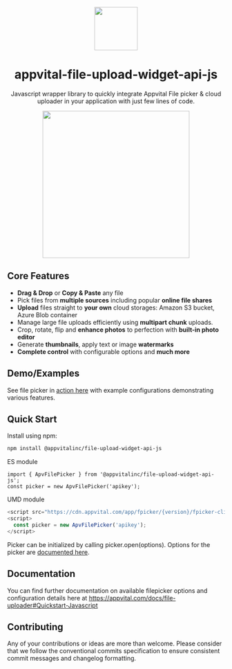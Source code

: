 <p align="center"><img src="https://appvital.com/images/logo-appvital-dark-top.png" align="center" height="100"/></p>
<h1 align="center">
  appvital-file-upload-widget-api-js
</h1>

<p align="center">
  Javascript wrapper library to quickly integrate Appvital File picker & cloud uploader in your application with just few lines of code.
</p>
<p align="center">
  <img src="https://cdn.appvital.com/appsite/static/appvital-file-picker-cloud-uploader.gif"  align="center" height="340"/>
</p>

## Core Features

*   **Drag & Drop** or **Copy & Paste** any file
*   Pick files from **multiple sources** including popular **online file shares**
*   **Upload** files straight to **your own** cloud storages: Amazon S3 bucket, Azure Blob container
*   Manage large file uploads efficiently using **multipart chunk** uploads.
*   Crop, rotate, flip and **enhance photos** to perfection with **built-in photo editor**
*   Generate **thumbnails**, apply text or image **watermarks**
*   **Complete control** with configurable options and **much more**

## Demo/Examples

See file picker in [action here](https://appvital.com/example/cloud-file-uploader) with example configurations demonstrating various features.

## Quick Start

Install using npm:

```bash
npm install @appvitalinc/file-upload-widget-api-js
```

ES module
```
import { ApvFilePicker } from '@appvitalinc/file-upload-widget-api-js';
const picker = new ApvFilePicker('apikey');
```

UMD module
```javascript
<script src="https://cdn.appvital.com/app/fpicker/{version}/fpicker-client.min.js" crossorigin="anonymous"></script>
<script>
  const picker = new ApvFilePicker('apikey');
</script>
```
Picker can be initialized by calling picker.open(options). Options for the picker are [documented here](https://appvital.com/docs/file-uploader).

## Documentation

You can find further documentation on available filepicker options and configuration details here at https://appvital.com/docs/file-uploader#Quickstart-Javascript

## Contributing

Any of your contributions or ideas are more than welcome. Please consider that we follow the conventional commits specification to ensure consistent commit messages and changelog formatting.

